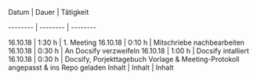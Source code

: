 ﻿Datum | Dauer | Tätigkeit

-------- | -------- | --------

16.10.18 | 1:30 h   | 1. Meeting
16.10.18 | 0:10 h   | 
Mitschriebe nachbearbeiten
16.10.18 | 0:30 h   | An Docsify verzweifeln
16.10.18 | 1:00 h   | Docsify intalliert
16.10.18 | 0:30 h   | Docsify, Porjekttagebuch Vorlage & Meeting-Protokoll angepasst & ins Repo geladen
Inhalt   | Inhalt   | Inhalt
